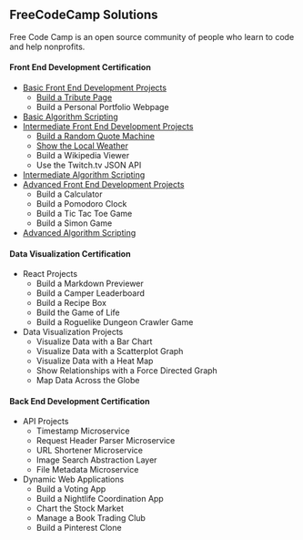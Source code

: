 ## FreeCodeCamp Solutions

Free Code Camp is an open source community of people who learn to code and help nonprofits.

#### Front End Development Certification

* [Basic Front End Development Projects](https://github.com/bomholt/FreeCodeCamp_solutions/tree/master/basic_front_end_development_projects)
    * [Build a Tribute Page](https://michaelbomholt.com/freecodecamp_solutions/basic_front_end_development_projects/tribute_page/)
    * Build a Personal Portfolio Webpage
* [Basic Algorithm Scripting](https://github.com/bomholt/FreeCodeCamp_solutions/tree/master/basic_algorithm_scripting)
* [Intermediate Front End Development Projects](https://github.com/bomholt/FreeCodeCamp_solutions/tree/master/intermediate_front_end_development_projects)
    * [Build a Random Quote Machine](https://michaelbomholt.com/freecodecamp_solutions/intermediate_front_end_development_projects/random_quote_machine/)
    * [Show the Local Weather](https://michaelbomholt.com/freecodecamp_solutions/intermediate_front_end_development_projects/local_weather/)
    * Build a Wikipedia Viewer
    * Use the Twitch.tv JSON API
* [Intermediate Algorithm Scripting](https://github.com/bomholt/FreeCodeCamp_solutions/tree/master/intermediate_algorithm_scripting)
* [Advanced Front End Development Projects](https://github.com/bomholt/FreeCodeCamp_solutions/tree/master/advanced_front_end_development_projects)
    * Build a Calculator
    * Build a Pomodoro Clock
    * Build a Tic Tac Toe Game
    * Build a Simon Game
* [Advanced Algorithm Scripting](https://github.com/bomholt/FreeCodeCamp_solutions/tree/master/advanced_algorithm_scripting)

#### Data Visualization Certification

* React Projects
    * Build a Markdown Previewer
    * Build a Camper Leaderboard
    * Build a Recipe Box
    * Build the Game of Life
    * Build a Roguelike Dungeon Crawler Game
* Data Visualization Projects
    * Visualize Data with a Bar Chart
    * Visualize Data with a Scatterplot Graph
    * Visualize Data with a Heat Map
    * Show Relationships with a Force Directed Graph
    * Map Data Across the Globe

#### Back End Development Certification

* API Projects
    * Timestamp Microservice
    * Request Header Parser Microservice
    * URL Shortener Microservice
    * Image Search Abstraction Layer
    * File Metadata Microservice
* Dynamic Web Applications
    * Build a Voting App
    * Build a Nightlife Coordination App
    * Chart the Stock Market
    * Manage a Book Trading Club
    * Build a Pinterest Clone
